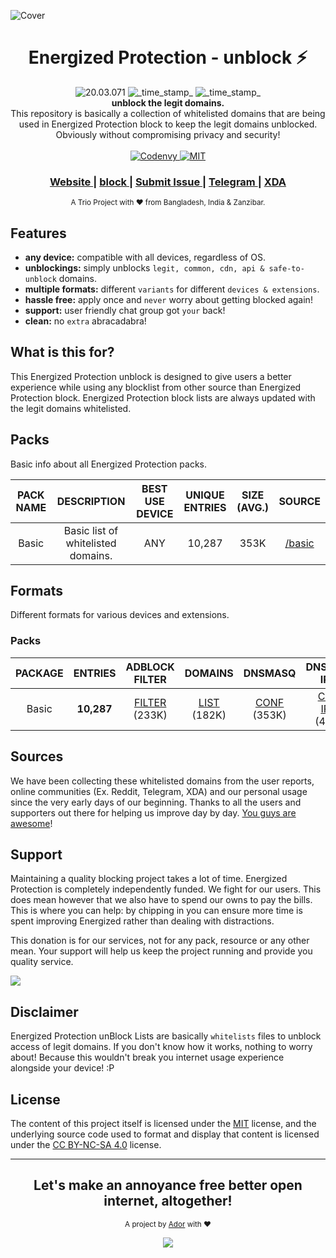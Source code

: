 ![Cover](https://energized.pro/assets/cover/energized_cover.svg)

<h1 align="center">Energized Protection - unblock ⚡</h1> 

<div align="center">
  <!-- Version -->
    <img src="https://img.shields.io/badge/Version-20.03.071-blue.svg?longCache=true&style=flat-square"
      alt="20.03.071" />
  <!-- Last Updated -->
    <img src="https://img.shields.io/badge/Updated-Mar 11, 2020-orange.svg?longCache=true&style=flat-square"
      alt="_time_stamp_" />
  <!-- Status -->
    <img src="https://img.shields.io/badge/Status-Stable-green.svg?longCache=true&style=flat-square"
      alt="_time_stamp_" />
</div>

<div align="center">
  <strong>unblock the legit domains.</strong>
</div>
<div align="center">
  This repository is basically a collection of whitelisted domains that are being used in Energized Protection block to keep the legit domains unblocked. Obviously without compromising privacy and security!
</div>

<br />

<div align="center">
  <!-- Codenvy -->
  <a href="https://codenvy.io/">
    <img src="https://img.shields.io/badge/Cloud-Codenvy-00305b.svg?longCache=true&style=flat-square"
      alt="Codenvy" />
  </a>
  <!-- License -->
  <a href="https://github.com/EnergizedProtection/unblock/blob/master/LICENSE">
    <img src="https://img.shields.io/badge/License-MIT-blue.svg?style=flat-square"
      alt="MIT" />
  </a>
</div>

<div align="center">
  <h3>
    <a href="https://energized.pro">
      Website
    </a>
    <span> | </span>
    <a href="http://go.energized.pro/github">
      block
    </a>
    <span> | </span>
    <a href="https://github.com/EnergizedProtection/unblock/issues/new">
      Submit Issue
    </a>
    <span> | </span>
    <a href="http://go.energized.pro/telegram">
      Telegram
    </a>
    <span> | </span>
    <a href="http://go.energized.pro/xda">
      XDA
    </a>
  </h3>
</div>

<div align="center">
  <sub>A Trio Project with ❤ from Bangladesh, India & Zanzibar.
</div>

## Features
- __any device:__ compatible with all devices, regardless of OS.
- __unblockings:__ simply unblocks `legit, common, cdn, api & safe-to-unblock` domains.
- __multiple formats:__ different `variants` for different `devices & extensions`.
- __hassle free:__ apply once and `never` worry about getting blocked again!
- __support:__ user friendly chat group got `your` back!
- __clean:__ no `extra` abracadabra! 

## What is this for?

This Energized Protection unblock is designed to give users a better experience while using any blocklist from other source than Energized Protection block. Energized Protection block lists are always updated with the legit domains whitelisted.



## Packs

Basic info about all Energized Protection packs.

| PACK NAME | DESCRIPTION | BEST USE DEVICE | UNIQUE ENTRIES | SIZE (AVG.) | SOURCE |
|:---------:|:-----------:|:---------------:|:--------------:|:-----------:|:------:|
| Basic | Basic list of whitelisted domains. | ANY | 10,287 | 353K | [/basic](https://github.com/EnergizedProtection/unblock/tree/master/basic) |


## Formats

Different formats for various devices and extensions. 

### Packs 

| PACKAGE | ENTRIES | ADBLOCK FILTER | DOMAINS | DNSMASQ| DNSMASQ IPV6 | UNBOUND | RPZ | pDNSf |
|:-------:|:-------:|:--------------:|:-------:|:------:|:------------:|:-------:|:---:|:-----:|
| Basic | **10,287** | [FILTER](https://github.com/EnergizedProtection/unblock/raw/master/basic/formats/filter) (233K) | [LIST](https://github.com/EnergizedProtection/unblock/raw/master/basic/formats/domains.txt) (182K) | [CONF](https://github.com/EnergizedProtection/unblock/raw/master/basic/formats/dnsmasq.conf) (353K) | [CONF IPV6](https://github.com/EnergizedProtection/unblock/raw/master/basic/formats/dnsmasq-ipv6.conf) (484K) | [CONF](https://github.com/EnergizedProtection/unblock/raw/master/basic/formats/unbound.conf) (444K) | [TXT](https://github.com/EnergizedProtection/unblock/raw/master/basic/formats/rpz.txt) (384K) | [TXT](https://github.com/EnergizedProtection/unblock/raw/master/basic/formats/pdnsf.txt) (192K) |


## Sources

We have been collecting these whitelisted domains from the user reports, online communities (Ex. Reddit, Telegram, XDA) and our personal usage since  the very early days of our beginning. Thanks to all the users and supporters out there for helping us improve day by day. [You guys are awesome](http://iamawesome.com/)!


## Support

Maintaining a quality blocking project takes a lot of time. Energized Protection is completely independently funded. We fight for our users. This does mean
however that we also have to spend our owns to pay the bills. This is where you can help: by chipping in you can ensure more time is spent improving Energized rather than dealing with distractions.

This donation is for our services, not for any pack, resource or any other mean. Your support will help us keep the project running and provide you quality service. 

<a href="https://paypal.me/EnergizedProtection" target="_blank"><img src="https://www.paypalobjects.com/webstatic/mktg/logo/bdg_now_accepting_pp_2line_w.png"></a>


## Disclaimer

Energized Protection unBlock Lists are basically `whitelists` files to unblock access of legit domains. If you don't know how it works, nothing to worry about! Because this wouldn't break you internet usage experience alongside your device! :P


## License

The content of this project itself is licensed under the [MIT](https://github.com/EnergizedProtection/unblock/blob/master/LICENSE) license, and the underlying source code used to format and display that content is licensed under the [CC BY-NC-SA 4.0](https://creativecommons.org/licenses/by-nc-sa/4.0/) license.

---

<div align="center">
  <h2>Let's make an annoyance free better open internet, altogether!</h2>
</div>

<p align="center"><sub>A project by <a href="https://nayemador.com" target="_blank">Ador</a> with ❤<p>

<p align="center"><a href="https://saythanks.io/to/AdroitAdorKhan" target="_blank"><img src="https://img.shields.io/badge/Say%20Thanks-!-1EAEDB.svg?longCache=true&style=flat-square"></a><p>
